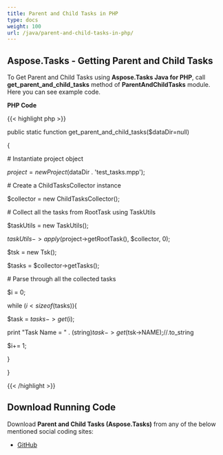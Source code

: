 ```yaml
---
title: Parent and Child Tasks in PHP
type: docs
weight: 100
url: /java/parent-and-child-tasks-in-php/
---
```


## **Aspose.Tasks - Getting Parent and Child Tasks**
To Get Parent and Child Tasks using **Aspose.Tasks Java for PHP**, call **get_parent_and_child_tasks** method of **ParentAndChildTasks** module. Here you can see example code.

**PHP Code**

{{< highlight php >}}

 public static function get_parent_and_child_tasks($dataDir=null)

{

\# Instantiate project object

$project = new Project($dataDir . 'test_tasks.mpp');

\# Create a ChildTasksCollector instance

$collector = new ChildTasksCollector();

\# Collect all the tasks from RootTask using TaskUtils

$taskUtils = new TaskUtils();

$taskUtils->apply($project->getRootTask(), $collector, 0);

$tsk = new Tsk();

$tasks = $collector->getTasks();

\# Parse through all the collected tasks

$i = 0;

while ($i < sizeof($tasks)){

$task = $tasks->get($i);

print "Task Name = " . (string)$task->get($tsk->NAME);//.to_string

$i+= 1;

}

}

{{< /highlight >}}
## **Download Running Code**
Download **Parent and Child Tasks (Aspose.Tasks)** from any of the below mentioned social coding sites:

- [GitHub](https://github.com/aspose-tasks/Aspose.Tasks-for-Java/blob/master/Plugins/Aspose_Tasks_Java_for_PHP/src/aspose/tasks/WorkingWithTasks/ParentAndChildTasks.php)
